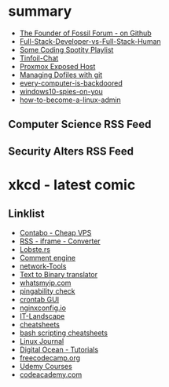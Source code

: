 # summary

- [The Founder of Fossil Forum - on Github](fossil-forum-founder-on-Github.html)
- [Full-Stack-Developer-vs-Full-Stack-Human](full-stack-developer-vs-full-stack-human.html)
- [Some Coding Spotity Playlist](coding-music.html)
- [Tinfoil-Chat](/tinfoil-chat.html)
- [Proxmox Exposed Host](/proxmox-exposed-host.html)
- [Managing Dofiles with git](git-dotfiles.html)
- [every-computer-is-backdoored](every-computer-is-backdoored.html)
- [windows10-spies-on-you](windows10-spies-on-you.html)
- [how-to-become-a-linux-admin](how-to-become-a-linux-admin)


## Computer Science RSS Feed 

<script src="//rss.bloople.net/?url=https%3A%2F%2Frss.tinfoil-hat.net%2Fi%2F%3Fa%3Drss%26get%3Dc_4%26user%3Dtinfoil-hat%26token%3Djs8CVkFsWePXU338KicyZmjsWwWYj9aEYiRmt%26hours%3D168&limit=5&showtitle=false&type=js"></script>

## Security Alters RSS Feed

<script src="//rss.bloople.net/?url=https%3A%2F%2Frss.tinfoil-hat.net%2Fi%2F%3Fa%3Drss%26get%3Dc_3%26user%3Dtinfoil-hat%26token%3Djs8CVkFsWePXU338KicyZmjsWwWYj9aEYiRmt%26hours%3D168&limit=5&showtitle=false&type=js"></script>

# xkcd - latest comic

<script src="//rss.bloople.net/?url=https%3A%2F%2Frss.tinfoil-hat.net%2Fi%2F%3Fa%3Drss%26get%3Df_10%26user%3Dtinfoil-hat%26token%3Djs8CVkFsWePXU338KicyZmjsWwWYj9aEYiRmt%26hours%3D168&limit=1&showtitle=false&type=js"></script>

## Linklist

 - [Contabo - Cheap VPS](https://contabo.com)
 - [RSS - iframe - Converter](https://rss.bloople.net/)
 - [Lobste.rs](https://lobste.rs/)
 - [Comment engine](https://github.com/dyu/comments)
 - [network-Tools](https://network-tools.com/)
 - [Text to Binary translator](https://www.thematrixer.com/binary.php)
 - [whatsmyip.com](https://whatsmyip.com/)
 - [pingability check](https://pingability.com/zoneinfo.jsp)
 - [crontab GUI](http://corntab.com/)
 - [nginxconfig.io](https://nginxconfig.io)
 - [IT-Landscape](https://sysadmin.it-landscape.info/)
 - [cheatsheets](https://packetlife.net/library/cheat-sheets/)
 - [bash scripting cheatsheets](https://devhints.io/bash)
 - [Linux Journal](https://linuxjourney.com/)
 - [Digital Ocean - Tutorials](https://www.digitalocean.com/community/tutorials/)
 - [freecodecamp.org](https://www.freecodecamp.org/)
 - [Udemy Courses](https://www.udemy.com/)
 - [codeacademy.com](https://www.codecademy.com/)
